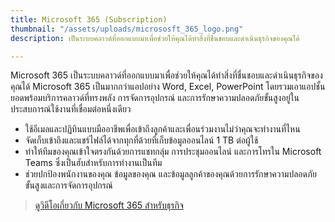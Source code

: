 ```yaml
---
title: Microsoft 365 (Subscription)
thumbnail: "/assets/uploads/micrososft_365_logo.png"
description: เป็นระบบคลาวด์ที่ออกแบบมาเพื่อช่วยให้คุณได้ทำสิ่งที่ชื่นชอบและดำเนินธุรกิจของคุณได้

---
```

Microsoft 365 เป็นระบบคลาวด์ที่ออกแบบมาเพื่อช่วยให้คุณได้ทำสิ่งที่ชื่นชอบและดำเนินธุรกิจของคุณได้ Microsoft 365 เป็นมากกว่าแอปอย่าง Word, Excel, PowerPoint โดยรวมเอาแอปชั้นยอดพร้อมบริการคลาวด์ที่ทรงพลัง การจัดการอุปกรณ์ และการรักษาความปลอดภัยขั้นสูงอยู่ในประสบการณ์ใช้งานที่เชื่อมต่อหนึ่งเดียว

* ใช้อีเมลและปฏิทินแบบมืออาชีพเพื่อเข้าถึงลูกค้าและเพื่อนร่วมงานไม่ว่าคุณจะทำงานที่ไหน
* จัดเก็บเข้าถึงและแชร์ไฟล์ได้จากทุกที่ด้วยที่เก็บข้อมูลออนไลน์ 1 TB ต่อผู้ใช้
* ทำให้ทีมของคุณเข้าใจตรงกันด้วยการแชทกลุ่ม การประชุมออนไลน์ และการโทรใน Microsoft Teams ซึ่งเป็นฮับสำหรับการทำงานเป็นทีม
* ช่วยปกป้องพนักงานของคุณ ข้อมูลของคุณ และข้อมูลลูกค้าของคุณด้วยการรักษาความปลอดภัยขั้นสูงและการจัดการอุปกรณ์

> [ดูวิดีโอเกี่ยวกับ Microsoft 365 สำหรับธุรกิจ](https://www.microsoft.com/th-th/videoplayer/embed/RE4qPma?autoplay=true)